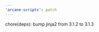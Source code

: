 ```yaml
---
'arcane-scripts': patch
---
```


<!-- markdownlint-disable MD041 -->chore(deps): bump jinja2 from 3.1.2 to 3.1.3
